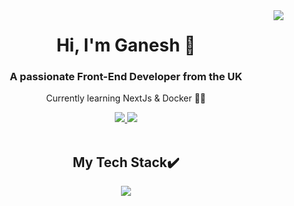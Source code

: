 <img align="right" src="https://visitor-badge.laobi.icu/badge?page_id=ganeshdole" />

<h1 align="center">Hi, I'm Ganesh 👋</h1>

<h3 align="center">A passionate Front-End Developer from the UK</h3>
<p align="center">Currently learning NextJs & Docker 👨‍🎓</p>

<div align="center"> 
  <a href="mailto:dole77770@gmail.com">
    <img src="https://img.shields.io/badge/Gmail-333333?style=for-the-badge&logo=gmail&logoColor=red" />
  </a>
  <a href="https://www.linkedin.com/in/ganeshdole/" target="_blank">
    <img src="https://img.shields.io/badge/LinkedIn-0077B5?style=for-the-badge&logo=linkedin&logoColor=white" />
  </a>
    <!-- <a href="." target="_blank">
      <img src="https://img.shields.io/badge/Portfolio-255E63?style=for-the-badge&logo=About.me&logoColor=white" />
    </a> -->
</div>

<br />

<h2 align="center">My Tech Stack✔️</h2>
<div align="center">
  <img src="https://skillicons.dev/icons?i=html,css,js,react,typescript,nextjs,redux,tailwind,firebase,jest,github,)](https://skillicons.dev"/>
</div>
